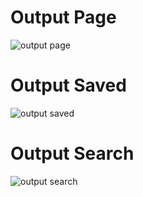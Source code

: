 # Output Page
![output page](https://user-images.githubusercontent.com/111462571/198173749-d8819139-b3ca-4433-bd24-23cebfa80042.JPG)

# Output Saved
![output saved](https://user-images.githubusercontent.com/111462571/198173744-298b135f-bd61-45e5-a38f-c5969d9d0471.JPG)

# Output Search
![output search](https://user-images.githubusercontent.com/111462571/198173747-c87a2774-8faf-4334-ab89-19e246069f20.JPG)
